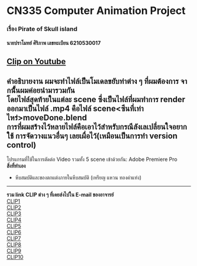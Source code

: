 # CN335 Computer Animation Project
### เรื่อง Pirate of Skull island
#### นายปราโมทย์ ศิริภาพ เลขทะเบียน 6210530017
[Clip on Youtube](https://youtu.be/3kuG86swA38)   
------------------------------------------
**คำอธิบายงาน**
ผมจะทำไฟล์เป็นโมเดลขยับท่าต่าง ๆ ที่ผมต้องการ จากนั้้นผมค่อยนำมารวมกัน   
โดยไฟล์สุดท้ายในแต่ละ scene ซึ่งเป็นไฟล์ที่ผมทำการ render ออกมาเป็นไฟล์ .mp4 คือไฟล์ scene<ซีนที่เท่าไหร่>moveDone.blend   
การที่ผมสร้างไว้หลายไฟล์คือเอาไว้สำหรับกรณีลังเลเปลี่ยนใจอยากใช้ การจัดวางแนวอื่นๆ เลยเผื่อไว้(เหมือนเป็นการทำ version control)   
------------------------------------------
โปรแกรมที่ใช้ในการตัดต่อ Video รวมทั้ง 5 scene เข้าด้วยกัน: Adobe Premiere Pro   
**สิ่งที่ทำเอง**   
- หีบสมบัติและของตกแต่งภายในหีบสมบัติ (เหรียญ แหวน ทองคำแท่ง)
------------------------------------------
**รวม link CLIP ต่าง ๆ ที่เคยส่งไปใน E-mail ของอาจารย์**   
[CLIP1](https://youtu.be/xayvXNLqpD0)   
[CLIP2](https://youtu.be/gGFKt87yJrs)   
[CLIP3](https://youtu.be/TXV54RV2Wy4)   
[CLIP4](https://youtu.be/Q1htg5q3u7A)   
[CLIP5](https://youtu.be/Bgt9qwNYAaE)   
[CLIP6](https://youtu.be/mucTfYqMLDg)   
[CLIP7](https://youtu.be/G75q4csw6z8)   
[CLIP8](https://youtu.be/8BFZ5jBRKF8)   
[CLIP9](https://youtu.be/5Bh1GvZTs-A)   
[CLIP10](https://youtu.be/SIfTVD10Ivw)   